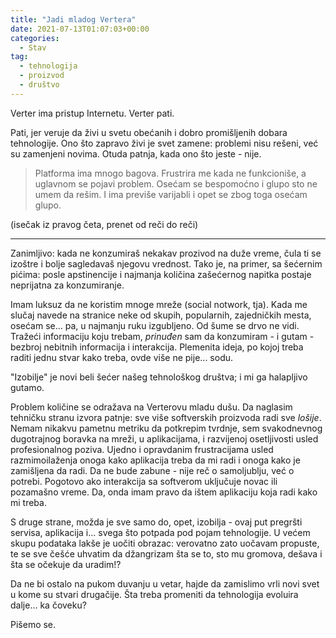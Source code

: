 ```yaml
---
title: "Jadi mladog Vertera"
date: 2021-07-13T01:07:03+00:00
categories:
  - Stav
tag:
  - tehnologija
  - proizvod
  - društvo
---
```


Verter ima pristup Internetu. Verter pati.

<!--more-->

Pati, jer veruje da živi u svetu obećanih i dobro promišljenih dobara tehnologije. Ono što zapravo živi je svet zamene: problemi nisu rešeni, već su zamenjeni novima. Otuda patnja, kada ono što jeste - nije.

> Platforma ima mnogo bagova.
  Frustrira me kada ne funkcioniše, a uglavnom se pojavi problem.
  Osećam se bespomoćno i glupo sto ne umem da rešim.
  I ima previše varijabli i opet se zbog toga osećam glupo.

(isečak iz pravog četa, prenet od reči do reči)

----

Zanimljivo: kada ne konzumiraš nekakav prozivod na duže vreme, čula ti se izoštre i bolje sagledavaš njegovu vrednost. Tako je, na primer, sa šećernim pićima: posle apstinencije i najmanja količina zašećernog napitka postaje neprijatna za konzumiranje.

Imam luksuz da ne koristim mnoge mreže (social notwork, tja). Kada me slučaj navede na stranice neke od skupih, popularnih, zajedničkih mesta, osećam se... pa, u najmanju ruku izgubljeno. Od šume se drvo ne vidi. Tražeći informaciju koju trebam, _prinuđen_ sam da konzumiram - i gutam - bezbroj nebitnih informacija i interakcija. Plemenita ideja, po kojoj treba raditi jednu stvar kako treba, ovde više ne pije... sodu.

"Izobilje" je novi beli šećer našeg tehnološkog društva; i mi ga halapljivo gutamo.

Problem količine se odražava na Verterovu mladu dušu. Da naglasim tehničku stranu izvora patnje: sve više softverskih proizvoda radi sve _lošije_. Nemam nikakvu pametnu metriku da potkrepim tvrdnje, sem svakodnevnog dugotrajnog boravka na mreži, u aplikacijama, i razvijenoj osetljivosti usled profesionalnog poziva. Ujedno i opravdanim frustracijama usled razmimoilaženja onoga kako aplikacija treba da mi radi i onoga kako je zamišljena da radi. Da ne bude zabune - nije reč o samoljublju, već o potrebi. Pogotovo ako interakcija sa softverom uključuje novac ili pozamašno vreme. Da, onda imam pravo da ištem aplikaciju koja radi kako mi treba.

S druge strane, možda je sve samo do, opet, izobilja - ovaj put pregršti servisa, aplikacija i... svega što potpada pod pojam tehnologije. U većem skupu podataka lakše je uočiti obrazac: verovatno zato uočavam propuste, te se sve češće uhvatim da džangrizam šta se to, sto mu gromova, dešava i šta se očekuje da uradim!?

Da ne bi ostalo na pukom duvanju u vetar, hajde da zamislimo vrli novi svet u kome su stvari drugačije. Šta treba promeniti da tehnologija evoluira dalje... ka čoveku?

Pišemo se.
